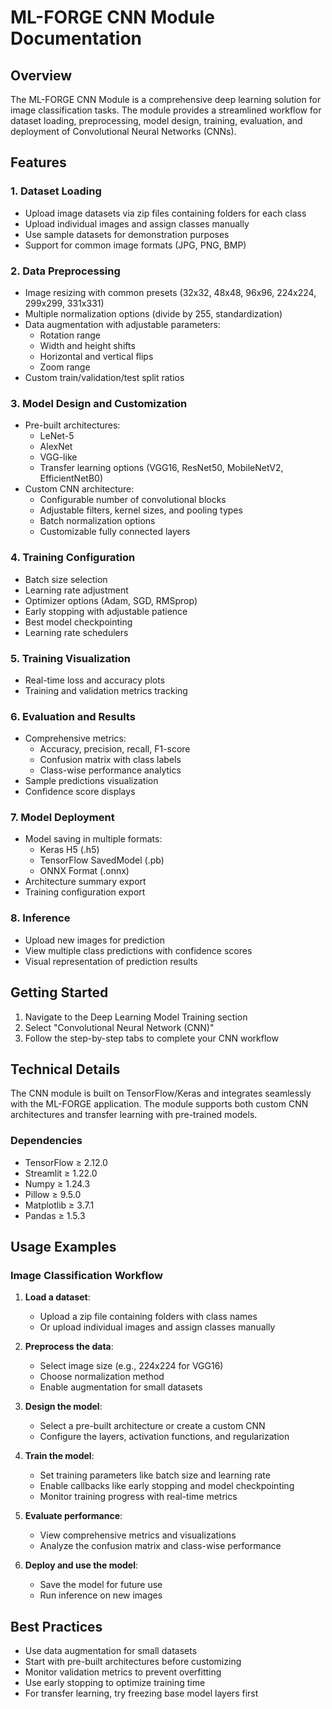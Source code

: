 # ML-FORGE CNN Module Documentation

## Overview

The ML-FORGE CNN Module is a comprehensive deep learning solution for image classification tasks. The module provides a streamlined workflow for dataset loading, preprocessing, model design, training, evaluation, and deployment of Convolutional Neural Networks (CNNs).

## Features

### 1. Dataset Loading
- Upload image datasets via zip files containing folders for each class
- Upload individual images and assign classes manually
- Use sample datasets for demonstration purposes
- Support for common image formats (JPG, PNG, BMP)

### 2. Data Preprocessing
- Image resizing with common presets (32x32, 48x48, 96x96, 224x224, 299x299, 331x331)
- Multiple normalization options (divide by 255, standardization)
- Data augmentation with adjustable parameters:
  - Rotation range
  - Width and height shifts
  - Horizontal and vertical flips
  - Zoom range
- Custom train/validation/test split ratios

### 3. Model Design and Customization
- Pre-built architectures:
  - LeNet-5
  - AlexNet
  - VGG-like
  - Transfer learning options (VGG16, ResNet50, MobileNetV2, EfficientNetB0)
- Custom CNN architecture:
  - Configurable number of convolutional blocks
  - Adjustable filters, kernel sizes, and pooling types
  - Batch normalization options
  - Customizable fully connected layers

### 4. Training Configuration
- Batch size selection
- Learning rate adjustment
- Optimizer options (Adam, SGD, RMSprop)
- Early stopping with adjustable patience
- Best model checkpointing
- Learning rate schedulers

### 5. Training Visualization
- Real-time loss and accuracy plots
- Training and validation metrics tracking

### 6. Evaluation and Results
- Comprehensive metrics:
  - Accuracy, precision, recall, F1-score
  - Confusion matrix with class labels
  - Class-wise performance analytics
- Sample predictions visualization
- Confidence score displays

### 7. Model Deployment
- Model saving in multiple formats:
  - Keras H5 (.h5)
  - TensorFlow SavedModel (.pb)
  - ONNX Format (.onnx)
- Architecture summary export
- Training configuration export

### 8. Inference
- Upload new images for prediction
- View multiple class predictions with confidence scores
- Visual representation of prediction results

## Getting Started

1. Navigate to the Deep Learning Model Training section
2. Select "Convolutional Neural Network (CNN)"
3. Follow the step-by-step tabs to complete your CNN workflow

## Technical Details

The CNN module is built on TensorFlow/Keras and integrates seamlessly with the ML-FORGE application. The module supports both custom CNN architectures and transfer learning with pre-trained models.

### Dependencies
- TensorFlow ≥ 2.12.0
- Streamlit ≥ 1.22.0
- Numpy ≥ 1.24.3
- Pillow ≥ 9.5.0
- Matplotlib ≥ 3.7.1
- Pandas ≥ 1.5.3

## Usage Examples

### Image Classification Workflow

1. **Load a dataset**:
   - Upload a zip file containing folders with class names
   - Or upload individual images and assign classes manually

2. **Preprocess the data**:
   - Select image size (e.g., 224x224 for VGG16)
   - Choose normalization method
   - Enable augmentation for small datasets

3. **Design the model**:
   - Select a pre-built architecture or create a custom CNN
   - Configure the layers, activation functions, and regularization

4. **Train the model**:
   - Set training parameters like batch size and learning rate
   - Enable callbacks like early stopping and model checkpointing
   - Monitor training progress with real-time metrics

5. **Evaluate performance**:
   - View comprehensive metrics and visualizations
   - Analyze the confusion matrix and class-wise performance

6. **Deploy and use the model**:
   - Save the model for future use
   - Run inference on new images

## Best Practices

- Use data augmentation for small datasets
- Start with pre-built architectures before customizing
- Monitor validation metrics to prevent overfitting
- Use early stopping to optimize training time
- For transfer learning, try freezing base model layers first
